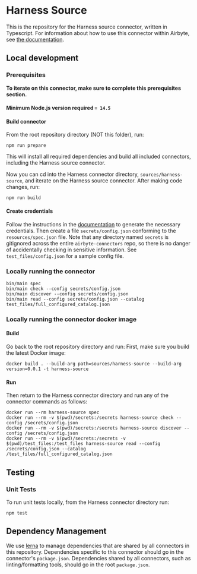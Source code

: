 # Harness Source

This is the repository for the Harness source connector, written in Typescript.
For information about how to use this connector within Airbyte, see [the
documentation](https://docs.airbyte.io/integrations/sources/harness).

## Local development

### Prerequisites

**To iterate on this connector, make sure to complete this prerequisites
section.**

#### Minimum Node.js version required `= 14.5`

#### Build connector

From the root repository directory (NOT this folder), run:

```
npm run prepare
```

This will install all required dependencies and build all included connectors,
including the Harness source connector.

Now you can cd into the Harness connector directory, `sources/harness-source`,
and iterate on the Harness source connector. After making code changes, run:

```
npm run build
```

#### Create credentials

Follow the instructions in the
[documentation](https://docs.airbyte.io/integrations/sources/harness) to
generate the necessary credentials. Then create a file `secrets/config.json`
conforming to the `resources/spec.json` file. Note that any directory named
`secrets` is gitignored across the entire `airbyte-connectors` repo, so there is
no danger of accidentally checking in sensitive information. See
`test_files/config.json` for a sample config file.

### Locally running the connector

```
bin/main spec
bin/main check --config secrets/config.json
bin/main discover --config secrets/config.json
bin/main read --config secrets/config.json --catalog test_files/full_configured_catalog.json
```

### Locally running the connector docker image

#### Build

Go back to the root repository directory and run:
First, make sure you build the latest Docker image:

```
docker build . --build-arg path=sources/harness-source --build-arg version=0.0.1 -t harness-source
```

#### Run

Then return to the Harness connector directory and run any of the connector
commands as follows:

```
docker run --rm harness-source spec
docker run --rm -v $(pwd)/secrets:/secrets harness-source check --config /secrets/config.json
docker run --rm -v $(pwd)/secrets:/secrets harness-source discover --config /secrets/config.json
docker run --rm -v $(pwd)/secrets:/secrets -v $(pwd)/test_files:/test_files harness-source read --config /secrets/config.json --catalog /test_files/full_configured_catalog.json
```

## Testing

### Unit Tests

To run unit tests locally, from the Harness connector directory run:

```
npm test
```


## Dependency Management

We use [lerna](https://lerna.js.org/) to manage dependencies that are shared by
all connectors in this repository. Dependencies specific to this connector
should go in the connector's `package.json`. Dependencies shared by all
connectors, such as linting/formatting tools, should go in the root
`package.json`.
